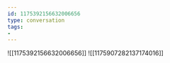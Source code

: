 ```yaml
---
id: 1175392156632006656
type: conversation
tags:
- 
---
```

![[1175392156632006656]]
![[1175907282137174016]]

